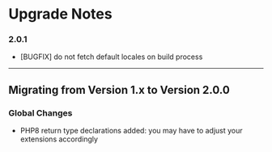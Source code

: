 # Upgrade Notes

### 2.0.1
- [BUGFIX] do not fetch default locales on build process

***

## Migrating from Version 1.x to Version 2.0.0

### Global Changes
- PHP8 return type declarations added: you may have to adjust your extensions accordingly
